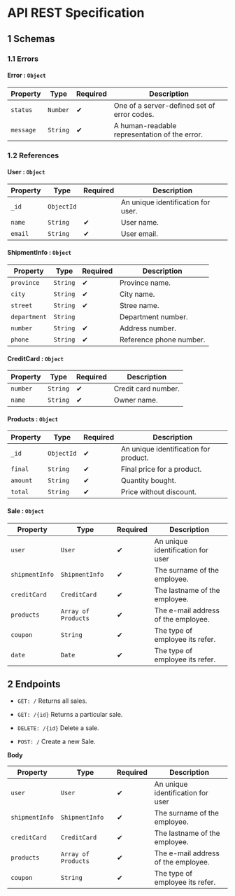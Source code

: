 # API REST Specification

## 1 Schemas

### 1.1 Errors

#### Error : `Object`

| Property  | Type     | Required | Description                                   |
| --------- | -------- | -------- | --------------------------------------------- |
| `status`  | `Number` | ✔        | One of a server-defined set of error codes.   |
| `message` | `String` | ✔        | A human-readable representation of the error. |

### 1.2 References

#### User : `Object`

| Property | Type       | Required | Description                        |
| -------- | ---------- | -------- | ---------------------------------- |
| `_id`    | `ObjectId` |          | An unique identification for user. |
| `name`   | `String`   | ✔        | User name.                         |
| `email`  | `String`   | ✔        | User email.                        |

#### ShipmentInfo : `Object`

| Property     | Type     | Required | Description             |
| ------------ | -------- | -------- | ----------------------- |
| `province`   | `String` | ✔        | Province name.          |
| `city`       | `String` | ✔        | City name.              |
| `street`     | `String` | ✔        | Stree name.             |
| `department` | `String` |          | Department number.      |
| `number`     | `String` | ✔        | Address number.         |
| `phone`      | `String` | ✔        | Reference phone number. |

#### CreditCard : `Object`

| Property | Type     | Required | Description         |
| -------- | -------- | -------- | ------------------- |
| `number` | `String` | ✔        | Credit card number. |
| `name`   | `String` | ✔        | Owner name.         |

#### Products : `Object`

| Property | Type       | Required | Description                           |
| -------- | ---------- | -------- | ------------------------------------- |
| `_id`    | `ObjectId` | ✔        | An unique identification for product. |
| `final`  | `String`   | ✔        | Final price for a product.            |
| `amount` | `String`   | ✔        | Quantity bought.                      |
| `total`  | `String`   | ✔        | Price without discount.               |

#### Sale : `Object`

| Property       | Type                | Required | Description                         |
| -------------- | ------------------- | -------- | ----------------------------------- |
| `user`         | `User`              | ✔        | An unique identification for user   |
| `shipmentInfo` | `ShipmentInfo`      | ✔        | The surname of the employee.        |
| `creditCard`   | `CreditCard`        | ✔        | The lastname of the employee.       |
| `products`     | `Array of Products` | ✔        | The e-mail address of the employee. |
| `coupon`       | `String`            | ✔        | The type of employee its refer.     |
| `date`         | `Date`              | ✔        | The type of employee its refer.     |

## 2 Endpoints

- `GET: /` Returns all sales.

- `GET: /{id}` Returns a particular sale.

- `DELETE: /{id}` Delete a sale.

* `POST: /` Create a new Sale.

**Body**

| Property       | Type                | Required | Description                         |
| -------------- | ------------------- | -------- | ----------------------------------- |
| `user`         | `User`              | ✔        | An unique identification for user   |
| `shipmentInfo` | `ShipmentInfo`      | ✔        | The surname of the employee.        |
| `creditCard`   | `CreditCard`        | ✔        | The lastname of the employee.       |
| `products`     | `Array of Products` | ✔        | The e-mail address of the employee. |
| `coupon`       | `String`            | ✔        | The type of employee its refer.     |
